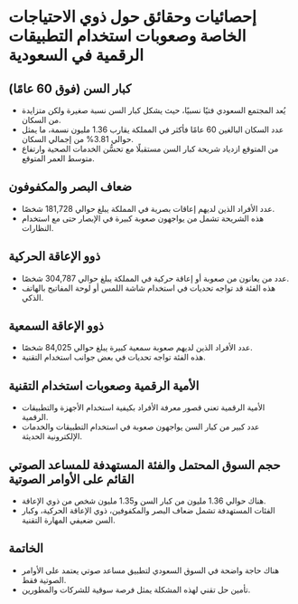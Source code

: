 # إحصائيات وحقائق حول ذوي الاحتياجات الخاصة وصعوبات استخدام التطبيقات الرقمية في السعودية

## كبار السن (فوق 60 عامًا)

-   يُعد المجتمع السعودي فتيًا نسبيًا، حيث يشكل كبار السن نسبة صغيرة ولكن متزايدة من السكان.
-   عدد السكان البالغين 60 عامًا فأكثر في المملكة يقارب 1.36 مليون نسمة، ما يمثل حوالي 3.81% من إجمالي السكان.
-   من المتوقع ازدياد شريحة كبار السن مستقبلًا مع تحسُّن الخدمات الصحية وارتفاع متوسط العمر المتوقع.

## ضعاف البصر والمكفوفون

-   عدد الأفراد الذين لديهم إعاقات بصرية في المملكة يبلغ حوالي 181,728 شخصًا.
-   هذه الشريحة تشمل من يواجهون صعوبة كبيرة في الإبصار حتى مع استخدام النظارات.

## ذوو الإعاقة الحركية

-   عدد من يعانون من صعوبة أو إعاقة حركية في المملكة يبلغ حوالي 304,787 شخصًا.
-   هذه الفئة قد تواجه تحديات في استخدام شاشة اللمس أو لوحة المفاتيح بالهاتف الذكي.

## ذوو الإعاقة السمعية

-   عدد الأفراد الذين لديهم صعوبة سمعية كبيرة يبلغ حوالي 84,025 شخصًا.
-   هذه الفئة تواجه تحديات في بعض جوانب استخدام التقنية.

## الأمية الرقمية وصعوبات استخدام التقنية

-   الأمية الرقمية تعني قصور معرفة الأفراد بكيفية استخدام الأجهزة والتطبيقات الرقمية.
-   عدد كبير من كبار السن يواجهون صعوبة في استخدام التطبيقات والخدمات الإلكترونية الحديثة.

## حجم السوق المحتمل والفئة المستهدفة للمساعد الصوتي القائم على الأوامر الصوتية

-   هناك حوالي 1.36 مليون من كبار السن و1.35 مليون شخص من ذوي الإعاقة.
-   الفئات المستهدفة تشمل ضعاف البصر والمكفوفين، ذوي الإعاقة الحركية، وكبار السن ضعيفي المهارة التقنية.

## الخاتمة

-   هناك حاجة واضحة في السوق السعودي لتطبيق مساعد صوتي يعتمد على الأوامر الصوتية فقط.
-   تأمين حل تقني لهذه المشكلة يمثل فرصة سوقية للشركات والمطورين.
